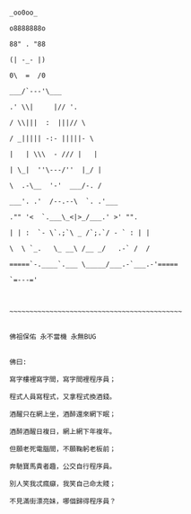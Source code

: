 

<!--### Hi there 👋
**fader2077/fader2077** is a ✨ _special_ ✨ repository because its `README.md` (this file) appears on your GitHub profile.

Here are some ideas to get you started:

- 🔭 I’m currently working on ...
- 🌱 I’m currently learning ...
- 👯 I’m looking to collaborate on ...
- 🤔 I’m looking for help with ...
- 💬 Ask me about ...
- 📫 How to reach me: ...
- 😄 Pronouns: ...
- ⚡ Fun fact: ...
-->


                      
                                                                                                                                                                           _oo0oo_
                                                                                                                                                                          o8888888o
                                                                                                                                                                          88" . "88
                                                                                                                                                                          (| -_- |)
                                                                                                                                                                          0\  =  /0
                                                                                                                                                                        ___/`---'\___
                                                                                                                                                                      .' \\|     |// '.
                                                                                                                                                                     / \\|||  :  |||// \
                                                                                                                                                                    / _||||| -:- |||||- \
                                                                                                                                                                   |   | \\\  - /// |   |
                                                                                                                                                                   | \_|  ''\---/''  |_/ |
                                                                                                                                                                   \  .-\__  '-'  ___/-. /
                                                                                                                                                                 ___'. .'  /--.--\  `. .'___
                                                                                                                                                              ."" '<  `.___\_<|>_/___.' >' "".
                                                                                                                                                             | | :  `- \`.;`\ _ /`;.`/ - ` : | |
                                                                                                                                                             \  \ `_.   \_ __\ /__ _/   .-` /  /
                                                                                                                                                         =====`-.____`.___ \_____/___.-`___.-'=====
                                                                                                                                                                           `=---='
                                                                                                                                                    
                                                                                                                                                    
                                                                                                                                                         ~~~~~~~~~~~~~~~~~~~~~~~~~~~~~~~~~~~~~~~~~~~
                                                                                                                                                    
                                                                                                                                                                佛祖保佑 永不當機 永無BUG
                                                                                                                                                    
                                                                                                                                                          佛曰:
                                                                                                                                                              寫字樓裡寫字間，寫字間裡程序員；
                                                                                                                                                              程式人員寫程式，又拿程式換酒錢。
                                                                                                                                                              酒醒只在網上坐，酒醉還來網下眠；
                                                                                                                                                              酒醉酒醒日複日，網上網下年複年。
                                                                                                                                                              但願老死電腦間，不願鞠躬老板前；
                                                                                                                                                              奔馳寶馬貴者趣，公交自行程序員。
                                                                                                                                                              別人笑我忒瘋癲，我笑自己命太賤；
                                                                                                                                                              不見滿街漂亮妹，哪個歸得程序員？
